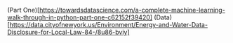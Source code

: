 (Part One)[https://towardsdatascience.com/a-complete-machine-learning-walk-through-in-python-part-one-c62152f39420]
(Data)[https://data.cityofnewyork.us/Environment/Energy-and-Water-Data-Disclosure-for-Local-Law-84-/8u86-bviy]
